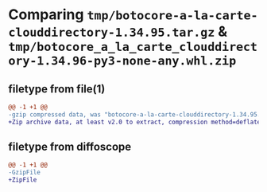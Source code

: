 # Comparing `tmp/botocore-a-la-carte-clouddirectory-1.34.95.tar.gz` & `tmp/botocore_a_la_carte_clouddirectory-1.34.96-py3-none-any.whl.zip`

## filetype from file(1)

```diff
@@ -1 +1 @@
-gzip compressed data, was "botocore-a-la-carte-clouddirectory-1.34.95.tar", last modified: Wed May  1 01:06:12 2024, max compression
+Zip archive data, at least v2.0 to extract, compression method=deflate
```

## filetype from diffoscope

```diff
@@ -1 +1 @@
-GzipFile
+ZipFile
```


